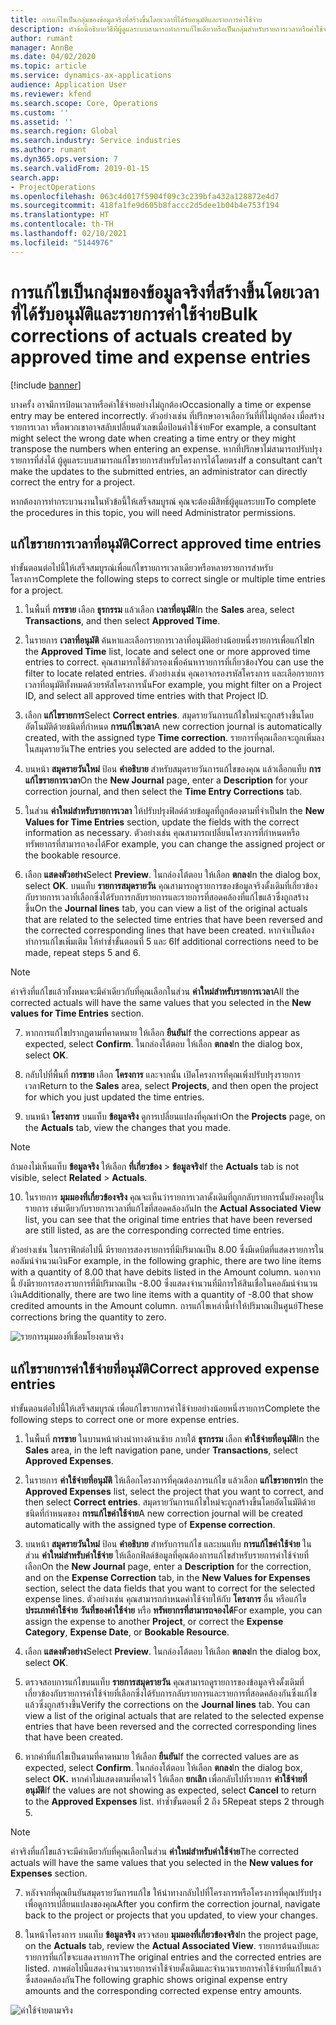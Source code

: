 ```yaml
---
title: การแก้ไขเป็นกลุ่มของข้อมูลจริงที่สร้างขึ้นโดยเวลาที่ได้รับอนุมัติและรายการค่าใช้จ่าย
description: หัวข้อนี้อธิบายวิธีที่ผู้ดูแลระบบสามารถทำการแก้ไขเดียวหรือเป็นกลุ่มสำหรับรายการเวลาหรือค่าใช้จ่ายที่ได้รับอนุมัติก่อนหน้านี้ หากการเรียกเก็บเงินไม่สมบูรณ์
author: rumant
manager: AnnBe
ms.date: 04/02/2020
ms.topic: article
ms.service: dynamics-ax-applications
audience: Application User
ms.reviewer: kfend
ms.search.scope: Core, Operations
ms.custom: ''
ms.assetid: ''
ms.search.region: Global
ms.search.industry: Service industries
ms.author: rumant
ms.dyn365.ops.version: 7
ms.search.validFrom: 2019-01-15
search.app:
- ProjectOperations
ms.openlocfilehash: 063c4d017f5904f09c3c239bfa432a128872e4d7
ms.sourcegitcommit: 418fa1fe9d605b8faccc2d5dee1b04b4e753f194
ms.translationtype: HT
ms.contentlocale: th-TH
ms.lasthandoff: 02/10/2021
ms.locfileid: "5144976"
---
```

# <a name="bulk-corrections-of-actuals-created-by-approved-time-and-expense-entries"></a><span data-ttu-id="d43e7-103">การแก้ไขเป็นกลุ่มของข้อมูลจริงที่สร้างขึ้นโดยเวลาที่ได้รับอนุมัติและรายการค่าใช้จ่าย</span><span class="sxs-lookup"><span data-stu-id="d43e7-103">Bulk corrections of actuals created by approved time and expense entries</span></span>

[!include [banner](../includes/psa-now-project-operations.md)]

<span data-ttu-id="d43e7-104">บางครั้ง อาจมีการป้อนเวลาหรือค่าใช้จ่ายอย่างไม่ถูกต้อง</span><span class="sxs-lookup"><span data-stu-id="d43e7-104">Occasionally a time or expense entry may be entered incorrectly.</span></span> <span data-ttu-id="d43e7-105">ตัวอย่างเช่น ที่ปรึกษาอาจเลือกวันที่ที่ไม่ถูกต้อง เมื่อสร้างรายการเวลา หรือพวกเขาอาจสลับเปลี่ยนตัวเลขเมื่อป้อนค่าใช้จ่าย</span><span class="sxs-lookup"><span data-stu-id="d43e7-105">For example, a consultant might select the wrong date when creating a time entry or they might transpose the numbers when entering an expense.</span></span> <span data-ttu-id="d43e7-106">หากที่ปรึกษาไม่สามารถปรับปรุงรายการที่ส่งได้ ผู้ดูแลระบบสามารถแก้ไขรายการสำหรับโครงการได้โดยตรง</span><span class="sxs-lookup"><span data-stu-id="d43e7-106">If a consultant can’t make the updates to the submitted entries, an administrator can directly correct the entry for a project.</span></span>

<span data-ttu-id="d43e7-107">หากต้องการทำกระบวนงานในหัวข้อนี้ให้เสร็จสมบูรณ์ คุณจะต้องมีสิทธิ์ผู้ดูแลระบบ</span><span class="sxs-lookup"><span data-stu-id="d43e7-107">To complete the procedures in this topic, you will need Administrator permissions.</span></span>

## <a name="correct-approved-time-entries"></a><span data-ttu-id="d43e7-108">แก้ไขรายการเวลาที่อนุมัติ</span><span class="sxs-lookup"><span data-stu-id="d43e7-108">Correct approved time entries</span></span>     

<span data-ttu-id="d43e7-109">ทำขั้นตอนต่อไปนี้ให้เสร็จสมบูรณ์เพื่อแก้ไขรายการเวลาเดียวหรือหลายรายการสำหรับโครงการ</span><span class="sxs-lookup"><span data-stu-id="d43e7-109">Complete the following steps to correct single or multiple time entries for a project.</span></span>

1. <span data-ttu-id="d43e7-110">ในพื้นที่ **การขาย** เลือก **ธุรกรรม** แล้วเลือก **เวลาที่อนุมัติ**</span><span class="sxs-lookup"><span data-stu-id="d43e7-110">In the **Sales** area, select **Transactions**, and then select **Approved Time**.</span></span> 

2. <span data-ttu-id="d43e7-111">ในรายการ **เวลาที่อนุมัติ** ค้นหาและเลือกรายการเวลาที่อนุมัติอย่างน้อยหนึ่งรายการเพื่อแก้ไข</span><span class="sxs-lookup"><span data-stu-id="d43e7-111">In the **Approved Time** list, locate and select one or more approved time entries to correct.</span></span> <span data-ttu-id="d43e7-112">คุณสามารถใช้ตัวกรองเพื่อค้นหารายการที่เกี่ยวข้อง</span><span class="sxs-lookup"><span data-stu-id="d43e7-112">You can use the filter to locate related entries.</span></span> <span data-ttu-id="d43e7-113">ตัวอย่างเช่น คุณอาจกรองรหัสโครงการ และเลือกรายการเวลาที่อนุมัติทั้งหมดด้วยรหัสโครงการนั้น</span><span class="sxs-lookup"><span data-stu-id="d43e7-113">For example, you might filter on a Project ID, and select all approved time entries with that Project ID.</span></span>

3. <span data-ttu-id="d43e7-114">เลือก **แก้ไขรายการ**</span><span class="sxs-lookup"><span data-stu-id="d43e7-114">Select **Correct entries**.</span></span> <span data-ttu-id="d43e7-115">สมุดรายวันการแก้ไขใหม่จะถูกสร้างขึ้นโดยอัตโนมัติด้วยชนิดที่กำหนด **การแก้ไขเวลา**</span><span class="sxs-lookup"><span data-stu-id="d43e7-115">A new correction journal is automatically created, with the assigned type **Time correction**.</span></span> <span data-ttu-id="d43e7-116">รายการที่คุณเลือกจะถูกเพิ่มลงในสมุดรายวัน</span><span class="sxs-lookup"><span data-stu-id="d43e7-116">The entries you selected are added to the journal.</span></span> 

4. <span data-ttu-id="d43e7-117">บนหน้า **สมุดรายวันใหม่** ป้อน **คำอธิบาย** สำหรับสมุดรายวันการแก้ไขของคุณ แล้วเลือกแท็บ **การแก้ไขรายการเวลา**</span><span class="sxs-lookup"><span data-stu-id="d43e7-117">On the **New Journal** page, enter a **Description** for your correction journal, and then select the **Time Entry Corrections** tab.</span></span>  
5. <span data-ttu-id="d43e7-118">ในส่วน **ค่าใหม่สำหรับรายการเวลา** ให้ปรับปรุงฟิลด์ด้วยข้อมูลที่ถูกต้องตามที่จำเป็น</span><span class="sxs-lookup"><span data-stu-id="d43e7-118">In the **New Values for Time Entries** section, update the fields with the correct information as necessary.</span></span> <span data-ttu-id="d43e7-119">ตัวอย่างเช่น คุณสามารถเปลี่ยนโครงการที่กำหนดหรือทรัพยากรที่สามารถจองได้</span><span class="sxs-lookup"><span data-stu-id="d43e7-119">For example, you can change the assigned project or the bookable resource.</span></span>

6. <span data-ttu-id="d43e7-120">เลือก **แสดงตัวอย่าง**</span><span class="sxs-lookup"><span data-stu-id="d43e7-120">Select **Preview**.</span></span> <span data-ttu-id="d43e7-121">ในกล่องโต้ตอบ ให้เลือก **ตกลง**</span><span class="sxs-lookup"><span data-stu-id="d43e7-121">In the dialog box, select **OK**.</span></span> <span data-ttu-id="d43e7-122">บนแท็บ **รายการสมุดรายวัน** คุณสามารถดูรายการของข้อมูลจริงดั้งเดิมที่เกี่ยวข้องกับรายการเวลาที่เลือกซึ่งได้รับการกลับรายการและรายการที่สอดคล้องที่แก้ไขแล้วซึ่งถูกสร้างขึ้น</span><span class="sxs-lookup"><span data-stu-id="d43e7-122">On the **Journal lines** tab, you can view a list of the original actuals that are related to the selected time entries that have been reversed and the corrected corresponding lines that have been created.</span></span> <span data-ttu-id="d43e7-123">หากจำเป็นต้องทำการแก้ไขเพิ่มเติม ให้ทำซ้ำขั้นตอนที่ 5 และ 6</span><span class="sxs-lookup"><span data-stu-id="d43e7-123">If additional corrections need to be made, repeat steps 5 and 6.</span></span> 

> [!NOTE]
> <span data-ttu-id="d43e7-124">ค่าจริงที่แก้ไขแล้วทั้งหมดจะมีค่าเดียวกับที่คุณเลือกในส่วน **ค่าใหม่สำหรับรายการเวลา**</span><span class="sxs-lookup"><span data-stu-id="d43e7-124">All the corrected actuals will have the same values that you selected in the **New values for Time Entries** section.</span></span>

7. <span data-ttu-id="d43e7-125">หากการแก้ไขปรากฏตามที่คาดหมาย ให้เลือก **ยืนยัน**</span><span class="sxs-lookup"><span data-stu-id="d43e7-125">If the corrections appear as expected, select **Confirm**.</span></span> <span data-ttu-id="d43e7-126">ในกล่องโต้ตอบ ให้เลือก **ตกลง**</span><span class="sxs-lookup"><span data-stu-id="d43e7-126">In the dialog box, select **OK**.</span></span>

8. <span data-ttu-id="d43e7-127">กลับไปที่พื้นที่ **การขาย** เลือก **โครงการ** และจากนั้น เปิดโครงการที่คุณเพิ่งปรับปรุงรายการเวลา</span><span class="sxs-lookup"><span data-stu-id="d43e7-127">Return to the **Sales** area, select **Projects**, and then open the project for which you just updated the time entries.</span></span> 

9. <span data-ttu-id="d43e7-128">บนหน้า **โครงการ** บนแท็บ **ข้อมูลจริง** ดูการเปลี่ยนแปลงที่คุณทำ</span><span class="sxs-lookup"><span data-stu-id="d43e7-128">On the **Projects** page, on the **Actuals** tab, view the changes that you made.</span></span> 

> [!NOTE]
> <span data-ttu-id="d43e7-129">ถ้ามองไม่เห็นแท็บ **ข้อมูลจริง** ให้เลือก **ที่เกี่ยวข้อง** > **ข้อมูลจริง**</span><span class="sxs-lookup"><span data-stu-id="d43e7-129">If the **Actuals** tab is not visible, select **Related** > **Actuals**.</span></span>  

10. <span data-ttu-id="d43e7-130">ในรายการ **มุมมองที่เกี่ยวข้องจริง** คุณจะเห็นว่ารายการเวลาดั้งเดิมที่ถูกกลับรายการนั้นยังคงอยู่ในรายการ เช่นเดียวกับรายการเวลาที่แก้ไขที่สอดคล้องกัน</span><span class="sxs-lookup"><span data-stu-id="d43e7-130">In the **Actual Associated View** list, you can see that the original time entries that have been reversed are still listed, as are the corresponding corrected time entries.</span></span> 

<span data-ttu-id="d43e7-131">ตัวอย่างเช่น ในกราฟิกต่อไปนี้ มีรายการสองรายการที่มีปริมาณเป็น 8.00 ซึ่งมีเดบิตที่แสดงรายการในคอลัมน์จำนวนเงิน</span><span class="sxs-lookup"><span data-stu-id="d43e7-131">For example, in the following graphic, there are two line items with a quantity of 8.00 that have debits listed in the Amount column.</span></span> <span data-ttu-id="d43e7-132">นอกจากนี้ ยังมีรายการสองรายการที่มีปริมาณเป็น -8.00 ซึ่งแสดงจำนวนที่มีการให้สินเชื่อในคอลัมน์จำนวนเงิน</span><span class="sxs-lookup"><span data-stu-id="d43e7-132">Additionally, there are two line items with a quantity of -8.00 that show credited amounts in the Amount column.</span></span> <span data-ttu-id="d43e7-133">การแก้ไขเหล่านี้ทำให้ปริมาณเป็นศูนย์</span><span class="sxs-lookup"><span data-stu-id="d43e7-133">These corrections bring the quantity to zero.</span></span>

![รายการมุมมองที่เชื่อมโยงตามจริง](https://github.com/MicrosoftDocs/dynamics-365-customer-engagement-pr/blob/bulk-corrections-actuals-created-by-approved-time-expense-entries.md/time-actuals.png)
 
## <a name="correct-approved-expense-entries"></a><span data-ttu-id="d43e7-135">แก้ไขรายการค่าใช้จ่ายที่อนุมัติ</span><span class="sxs-lookup"><span data-stu-id="d43e7-135">Correct approved expense entries</span></span>

<span data-ttu-id="d43e7-136">ทำขั้นตอนต่อไปนี้ให้เสร็จสมบูรณ์ เพื่อแก้ไขรายการค่าใช้จ่ายอย่างน้อยหนึ่งรายการ</span><span class="sxs-lookup"><span data-stu-id="d43e7-136">Complete the following steps to correct one or more expense entries.</span></span> 

1. <span data-ttu-id="d43e7-137">ในพื้นที่ **การขาย** ในบานหน้าต่างนำทางด้านซ้าย ภายใต้ **ธุรกรรม** เลือก **ค่าใช้จ่ายที่อนุมัติ**</span><span class="sxs-lookup"><span data-stu-id="d43e7-137">In the **Sales** area, in the left navigation pane, under **Transactions**, select **Approved Expenses**.</span></span>

2. <span data-ttu-id="d43e7-138">ในรายการ **ค่าใช้จ่ายที่อนุมัติ** ให้เลือกโครงการที่คุณต้องการแก้ไข แล้วเลือก **แก้ไขรายการ**</span><span class="sxs-lookup"><span data-stu-id="d43e7-138">In the **Approved Expenses** list, select the project that you want to correct, and then select **Correct entries**.</span></span> <span data-ttu-id="d43e7-139">สมุดรายวันการแก้ไขใหม่จะถูกสร้างขึ้นโดยอัตโนมัติด้วยชนิดที่กำหนดของ **การแก้ไขค่าใช้จ่าย**</span><span class="sxs-lookup"><span data-stu-id="d43e7-139">A new correction journal will be created automatically with the assigned type of **Expense correction**.</span></span> 

3. <span data-ttu-id="d43e7-140">บนหน้า **สมุดรายวันใหม่** ป้อน **คำอธิบาย** สำหรับการแก้ไข และบนแท็บ **การแก้ไขค่าใช้จ่าย** ในส่วน **ค่าใหม่สำหรับค่าใช้จ่าย** ให้เลือกฟิลด์ข้อมูลที่คุณต้องการแก้ไขสำหรับรายการค่าใช้จ่ายที่เลือก</span><span class="sxs-lookup"><span data-stu-id="d43e7-140">On the **New Journal** page, enter a **Description** for the correction, and on the **Expense Correction** tab, in the **New Values for Expenses** section, select the data fields that you want to correct for the selected expense lines.</span></span> <span data-ttu-id="d43e7-141">ตัวอย่างเช่น คุณสามารถกำหนดค่าใช้จ่ายให้กับ **โครงการ** อื่น หรือแก้ไข **ประเภทค่าใช้จ่าย** **วันที่ของค่าใช้จ่าย** หรือ **ทรัพยากรที่สามารถจองได้**</span><span class="sxs-lookup"><span data-stu-id="d43e7-141">For example, you can assign the expense to another **Project**, or correct the **Expense Category**, **Expense Date**, or **Bookable Resource**.</span></span>

4. <span data-ttu-id="d43e7-142">เลือก **แสดงตัวอย่าง**</span><span class="sxs-lookup"><span data-stu-id="d43e7-142">Select **Preview**.</span></span> <span data-ttu-id="d43e7-143">ในกล่องโต้ตอบ ให้เลือก **ตกลง**</span><span class="sxs-lookup"><span data-stu-id="d43e7-143">In the dialog box, select **OK**.</span></span> 

5. <span data-ttu-id="d43e7-144">ตรวจสอบการแก้ไขบนแท็บ **รายการสมุดรายวัน** คุณสามารถดูรายการของข้อมูลจริงดั้งเดิมที่เกี่ยวข้องกับรายการค่าใช้จ่ายที่เลือกซึ่งได้รับการกลับรายการและรายการที่สอดคล้องกันซึ่งแก้ไขแล้วซึ่งถูกสร้างขึ้น</span><span class="sxs-lookup"><span data-stu-id="d43e7-144">Verify the corrections on the **Journal lines** tab. You can view a list of the original actuals that are related to the selected expense entries that have been reversed and the corrected corresponding lines that have been created.</span></span>

6. <span data-ttu-id="d43e7-145">หากค่าที่แก้ไขเป็นตามที่คาดหมาย ให้เลือก **ยืนยัน**</span><span class="sxs-lookup"><span data-stu-id="d43e7-145">If the corrected values are as expected, select **Confirm**.</span></span> <span data-ttu-id="d43e7-146">ในกล่องโต้ตอบ ให้เลือก **ตกลง**</span><span class="sxs-lookup"><span data-stu-id="d43e7-146">In the dialog box, select **OK.**</span></span> <span data-ttu-id="d43e7-147">หากค่าไม่แสดงตามที่คาดไว้ ให้เลือก **ยกเลิก** เพื่อกลับไปที่รายการ **ค่าใช้จ่ายที่อนุมัติ**</span><span class="sxs-lookup"><span data-stu-id="d43e7-147">If the values are not showing as expected, select **Cancel** to return to the **Approved Expenses** list.</span></span> <span data-ttu-id="d43e7-148">ทำซ้ำขั้นตอนที่ 2 ถึง 5</span><span class="sxs-lookup"><span data-stu-id="d43e7-148">Repeat steps 2 through 5.</span></span> 

> [!NOTE]
> <span data-ttu-id="d43e7-149">ค่าจริงที่แก้ไขแล้วจะมีค่าเดียวกับที่คุณเลือกในส่วน **ค่าใหม่สำหรับค่าใช้จ่าย**</span><span class="sxs-lookup"><span data-stu-id="d43e7-149">The corrected actuals will have the same values that you selected in the **New values for Expenses** section.</span></span>

7. <span data-ttu-id="d43e7-150">หลังจากที่คุณยืนยันสมุดรายวันการแก้ไข ให้นำทางกลับไปที่โครงการหรือโครงการที่คุณปรับปรุง เพื่อดูการเปลี่ยนแปลงของคุณ</span><span class="sxs-lookup"><span data-stu-id="d43e7-150">After you confirm the correction journal, navigate back to the project or projects that you updated, to view your changes.</span></span>  

8. <span data-ttu-id="d43e7-151">ในหน้าโครงการ บนแท็บ **ข้อมูลจริง** ตรวจสอบ **มุมมองที่เกี่ยวข้องจริง**</span><span class="sxs-lookup"><span data-stu-id="d43e7-151">In the project page, on the **Actuals** tab, review the **Actual Associated View**.</span></span> <span data-ttu-id="d43e7-152">รายการต้นฉบับและรายการที่แก้ไขจะแสดงรายการ</span><span class="sxs-lookup"><span data-stu-id="d43e7-152">The original entries and the corrected entries are listed.</span></span> <span data-ttu-id="d43e7-153">ภาพต่อไปนี้แสดงจำนวนรายการค่าใช้จ่ายดั้งเดิมและจำนวนรายการค่าใช้จ่ายที่แก้ไขแล้วซึ่งสอดคล้องกัน</span><span class="sxs-lookup"><span data-stu-id="d43e7-153">The following graphic shows original expense entry amounts and the corresponding corrected expense entry amounts.</span></span> 

![ค่าใช้จ่ายตามจริง](https://user-images.githubusercontent.com/60806505/77122219-4cd52900-69fa-11ea-8349-ccd2ffebf640.png)
